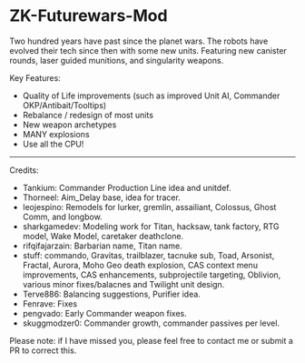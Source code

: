 # ZK-Futurewars-Mod
Two hundred years have past since the planet wars. The robots have evolved their tech since then with some new units. Featuring new canister rounds, laser guided munitions, and singularity weapons.

Key Features:
* Quality of Life improvements (such as improved Unit AI, Commander OKP/Antibait/Tooltips)
* Rebalance / redesign of most units
* New weapon archetypes
* MANY explosions
* Use all the CPU!

----
Credits:
* Tankium: Commander Production Line idea and unitdef.
* Thorneel: Aim_Delay base, idea for tracer.
* leojespino: Remodels for lurker, gremlin, assailiant, Colossus, Ghost Comm, and longbow.
* sharkgamedev: Modeling work for Titan, hacksaw, tank factory, RTG model, Wake Model, caretaker deathclone.
* rifqifajarzain: Barbarian name, Titan name.
* stuff: commando, Gravitas, trailblazer, tacnuke sub, Toad, Arsonist, Fractal, Aurora, Moho Geo death explosion, CAS context menu improvements, CAS enhancements, subprojectile targeting, Oblivion, various minor fixes/balacnes and Twilight unit design.
* Terve886: Balancing suggestions, Purifier idea.
* Fenrave: Fixes
* pengvado: Early Commander weapon fixes.
* skuggmodzer0: Commander growth, commander passives per level.

Please note: if I have missed you, please feel free to contact me or submit a PR to correct this.
